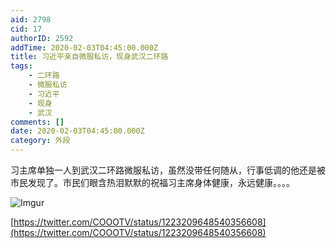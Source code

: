 ```yaml
---
aid: 2798
cid: 17
authorID: 2592
addTime: 2020-02-03T04:45:00.000Z
title: 习近平亲自微服私访，现身武汉二环路
tags:
    - 二环路
    - 微服私访
    - 习近平
    - 现身
    - 武汉
comments: []
date: 2020-02-03T04:45:00.000Z
category: 外段
---
```


习主席单独一人到武汉二环路微服私访，虽然没带任何随从，行事低调的他还是被市民发现了。市民们眼含热泪默默的祝福习主席身体健康，永远健康。。。。

![Imgur](https://i.imgur.com/d2feAnu.jpg)

[https://twitter.com/COOOTV/status/1223209648540356608](https://twitter.com/COOOTV/status/1223209648540356608)
